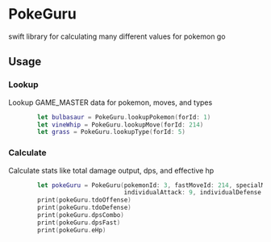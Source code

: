 # PokeGuru
swift library for calculating many different values for pokemon go

## Usage

### Lookup
Lookup GAME_MASTER data for pokemon, moves, and types

```swift
        let bulbasaur = PokeGuru.lookupPokemon(forId: 1)
        let vineWhip = PokeGuru.lookupMove(forId: 214)
        let grass = PokeGuru.lookupType(forId: 5)
```

### Calculate
Calculate stats like total damage output, dps, and effective hp

```swift
        let pokeGuru = PokeGuru(pokemonId: 3, fastMoveId: 214, specialMoveId: 47, cp: 2081,
                                individualAttack: 9, individualDefense: 10, individualStamina: 8)
        print(pokeGuru.tdoOffense)
        print(pokeGuru.tdoDefense)
        print(pokeGuru.dpsCombo)
        print(pokeGuru.dpsFast)
        print(pokeGuru.eHp)
```
